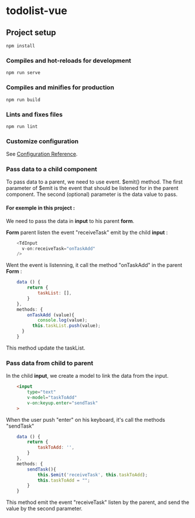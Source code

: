 # todolist-vue

## Project setup
```
npm install
```

### Compiles and hot-reloads for development
```
npm run serve
```

### Compiles and minifies for production
```
npm run build
```

### Lints and fixes files
```
npm run lint
```

### Customize configuration
See [Configuration Reference](https://cli.vuejs.org/config/).

### Pass data to a child component

To pass data to a parent, we need to use event. $emit() method. The first parameter of $emit is the event that should be listened for in the parent component. The second (optional) parameter is the data value to pass.

#### For exemple in this project :
We need to pass the data in __input__ to his parent __form__.

__Form__ parent listen the event "receiveTask" emit by the child __input__ :
```javascript
    <TdInput 
      v-on:receiveTask="onTaskAdd"
    />
```
Went the event is listenning, it call the method "onTaskAdd" in the parent __Form__ :
```javascript
    data () {
        return {
            taskList: [],
        }
    },
    methods: {
        onTaskAdd (value){
            console.log(value);
          this.taskList.push(value);
      }
    }
```
This method update the taskList.

### Pass data from child to parent

In the child __input__, we create a model to link the data from the input.
```html
    <input
        type="text"
        v-model="taskToAdd"
        v-on:keyup.enter="sendTask"
    >
```
When the user push "enter" on his keyboard, it's call the methods "sendTask" 
```javascript
    data () {
        return {
            taskToAdd: '',
        }
    },
    methods: {
        sendTask(){
            this.$emit('receiveTask', this.taskToAdd);
            this.taskToAdd = "";
        }
    }
```
This method emit the event "receiveTask" listen by the parent, and send the value by the second parameter.
